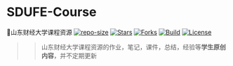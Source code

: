 # SDUFE-Course
👊山东财经大学课程资源
[![repo-size](https://img.shields.io/github/repo-size/SDUFE-Resource/SDUFE-Course.svg)](https://img.shields.io/github/repo-size/SDUFE-Resource/SDUFE-Course.svg)
[![Stars](https://img.shields.io/github/stars/SDUFE-Resource/SDUFE-Course.svg?label=Stars&style=social)](https://github.com/SDUFE-Resource/SDUFE-Course/stargazers)
[![Forks](https://img.shields.io/github/forks/SDUFE-Resource/SDUFE-Course.svg?label=Forks&style=social)](https://github.com/SDUFE-Resource/SDUFE-Course/network/members)
[![Build](https://travis-ci.org/SDUFE-Resource/SDUFE-Course.svg?branch=master)](https://travis-ci.org/SDUFE-Resource/SDUFE-Course?branch=master)
[![License](https://img.shields.io/aur/license/yaourt.svg)](https://img.shields.io/aur/license/yaourt.svg)

>>山东财经大学课程资源的作业，笔记，课件，总结，经验等**学生原创内容**，并不定期更新

